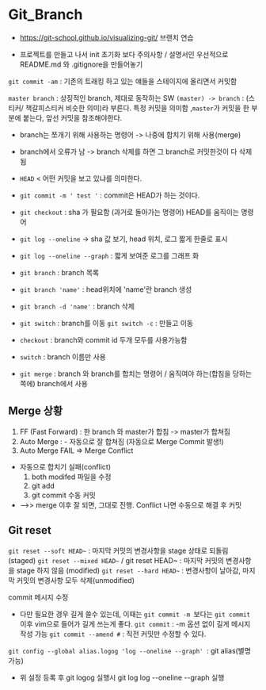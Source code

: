 # Git_Branch

- https://git-school.github.io/visualizing-git/ 브랜치 연습

- 프로젝트를 만들고 나서 init 초기화 보다 주의사항 / 설명서인 우선적으로 README.md 와 .gitignore을 만들어놓기

`git commit -am` : 기존의 트래킹 하고 있는 얘들을 스테이지에 올리면서 커밋함

`master branch` : 상징적인 branch, 제대로 동작하는 SW
`(master) -> branch` : (스티커/ 책갈피스티커 비슷한 의미)라 부른다. 특정 커밋을 의미함 ,`master`가 커밋을 한 부분에 붙는다, 앞선 커밋을 참조해야한다.
- branch는 쪼개기 위해 사용하는 명령어 -> 나중에 합치기 위해 사용(merge)
- branch에서 오류가 남 -> branch 삭제를 하면 그 branch로 커밋한것이 다 삭제됨

- `HEAD` < 어떤 커밋을 보고 있냐를 의미한다.
- `git commit -m ' test '` : commit은 HEAD가 하는 것이다.
- `git checkout` : sha 가 필요함 (과거로 돌아가는 명령어) HEAD를 움직이는 명령어
- `git log --oneline` -> sha 값 보기, head 위치, 로그 짧게 한줄로 표시
- `git log --oneline --graph` : 짧게 보여준 로그를 그래프 화
- `git branch` : branch 목록
- `git branch 'name'` : head위치에 'name'란 branch 생성
- `git branch -d 'name'` : branch 삭제
- `git switch` : branch를 이동
 `git switch -c` : 만들고 이동
- `checkout` : branch와 commit id 두개 모두를 사용가능함
- `switch` : branch 이름만 사용
- `git merge` : branch 와 branch를 합치는 명령어 / 움직여야 하는(합침을 당하는쪽에) branch에서 사용


## Merge 상황
1. FF (Fast Forward) : 한 branch 와 master가 합침 -> master가 합쳐짐
2. Auto Merge :   - 자동으로 잘 합쳐짐 (자동으로 Merge Commit 발생!)
3. Auto Merge FAIL => Merge Conflict
  - 자동으로 합치기 실패(conflict)
	1. both modifed 파일을 수정
	2. git add 
	3. git commit 수동 커밋
- -->> merge 이후 잘 되면, 그대로 진행. Conflict 나면 수동으로 해결 후 커밋


## Git reset
`git reset --soft HEAD~` : 마지막 커밋의 변경사항을 stage 상태로 되돌림 (staged)
`git reset --mixed HEAD~` / git reset HEAD~ : 마지막 커밋의 변경사항을 stage 하지 않음 (modified)
`git reset --hard HEAD~` : 변경사항이 날아감, 마지막 커밋의 변경사항 모두 삭제(unmodified) 

commit 메시지 수정
- 다만 필요한 경우 길게 쓸수 있는데, 이때는 `git commit -m `보다는 `git commit` 이후 vim으로 들어가 길게 쓰는게 좋다.
`git commit` : -m 옵션 없이 길게 메시지 작성 가능
`git commit --amend #` :  직전 커밋만 수정할 수 있다.

`git config --global alias.logog 'log --oneline --graph' `: git alias(별명 가능) 
- 위 설정 등록 후 git logog 실행시 git log log --oneline --graph 실행